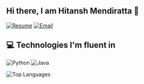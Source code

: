 

<!--
**hitanshm/Hitanshm** is a ✨ _special_ ✨ repository because its `README.md` (this file) appears on your GitHub profile.

Here are some ideas to get you started:

- 🔭 I’m currently working on ...
- 🌱 I’m currently learning ...
- 👯 I’m looking to collaborate on ...
- 🤔 I’m looking for help with ...
- 💬 Ask me about ...
- 📫 How to reach me: ...
- 😄 Pronouns: ...
- ⚡ Fun fact: ...
-->

<link rel="stylesheet" href="src/README.css">

## Hi there, I am Hitansh Mendiratta 👋
[![Resume](https://img.shields.io/badge/Resume-00A98F?style=for-the-badge&logo=readme&logoColor=white)]([https://drive.google.com/file/d/1-NBdX32Opo2ajMpDpWgXaQkyOQ9KzdcP/view?usp=sharing](https://docs.google.com/document/d/1brRj037RJZxfcQn6SIUAupvo-tRsKvPZ/edit?usp=sharing&ouid=105718257696044176763&rtpof=true&sd=true))
[![Email](https://img.shields.io/badge/Email-D14836?style=for-the-badge&logo=gmail&logoColor=white)](mailto:hitanshm5@gmail.com)

## 💻 Technologies I'm fluent in
<div class="techStack">
  <div>

![Python](https://img.shields.io/badge/Python-3776AB?style=for-the-badge&logo=python&logoColor=white)
![Java](https://img.shields.io/badge/Java-ED8B00?style=for-the-badge&logo=java&logoColor=white)
  </div>
  <div>
    <img src="https://github-readme-stats.vercel.app/api/top-langs/?username=hitanshm&layout=compact&theme=radical" alt="Top Languages">
  </div>
</div>

